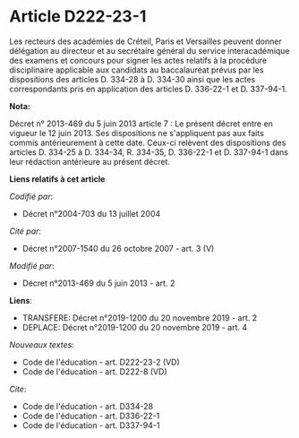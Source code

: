 # Article D222-23-1

Les recteurs des académies de Créteil, Paris et Versailles peuvent donner délégation au directeur et au secrétaire général du
service interacadémique des examens et concours pour signer les actes relatifs à la procédure disciplinaire applicable aux
candidats au baccalauréat prévus par les dispositions des articles D. 334-28 à D. 334-30 ainsi que les actes correspondants
pris en application des articles D. 336-22-1 et D. 337-94-1.

**Nota:**

Décret n° 2013-469 du 5 juin 2013 article 7 : Le présent décret entre en  vigueur le 12 juin 2013. Ses dispositions ne
s'appliquent pas aux faits  commis antérieurement à cette date. Ceux-ci relèvent des dispositions  des articles D. 334-25 à
D. 334-34, R. 334-35, D. 336-22-1 et D.  337-94-1 dans leur rédaction antérieure au présent décret.

**Liens relatifs à cet article**

_Codifié par_:

  - Décret n°2004-703 du 13 juillet 2004

_Cité par_:

  - Décret n°2007-1540 du 26 octobre 2007 - art. 3 (V)

_Modifié par_:

  - Décret n°2013-469 du 5 juin 2013 - art. 2

**Liens**:

  - TRANSFERE: Décret n°2019-1200 du 20 novembre 2019 - art. 2
  - DEPLACE: Décret n°2019-1200 du 20 novembre 2019 - art. 4

_Nouveaux textes_:

  - Code de l'éducation - art. D222-23-2 (VD)
  - Code de l'éducation - art. D222-8 (VD)

_Cite_:

  - Code de l'éducation - art. D334-28
  - Code de l'éducation - art. D336-22-1
  - Code de l'éducation - art. D337-94-1
